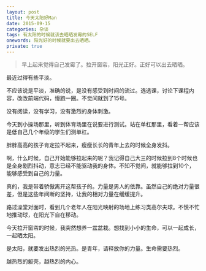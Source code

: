 ```yaml
---
layout: post
title: 今天太阳好Man
date: 2015-09-15
categories: 杂谈 
tags: 有太阳的时候就该去晒晒发霉的SELF
onewords: 阳光好的时候就要出去晒晒。
private: true
---
```

> 早上起来觉得自己发霉了。拉开窗帘，阳光正好。正好可以出去晒晒。

最近过得有些平淡。

不应该说是平淡，准确的说，是没有感受到时间的流过。选选课，讨论下课程内容，改改前端代码，慢跑一圈。不觉间就到了15号。

没有阅读，没有学习，没有激烈的身体刺激。

今天到小操场那里，听到体育场里在说要进行测试。站在单杠那里，看着一帮应该是低自己几个年级的学生们测单杠。

胖胖高高的孩子肯定拉不起来，瘦瘦长长的青年上去的时候全身发抖。

啊，什么时候，自己开始能够拉起来的呢？我记得自己大三的时候拉到8个时候也是全身剧烈抖动，意志已经不能驱动我的身体。不知不觉间，就能够拉到10个，能够感受到自己的力量。

真的，我是带着骄傲离开这帮孩子的。力量是男人的依靠。虽然自己的绝对力量很差，但是这些年间断的坚持，让我的相对力量在缓缓提升。

路过澡堂对面时，看到几个老年人在阳光映射的场地上练习类高尔夫球。不慌不忙地推动球，在阳光下自在移动。

今天拉开窗帘的时候，我突然想养一盆盆栽。想找到小小的生命，可以一起成长，一起晒太阳。

是太阳，就要发出热烈的光热。是青年，请释放你的力量。生命需要热烈。

越热烈的躯壳，越热烈的内心。

